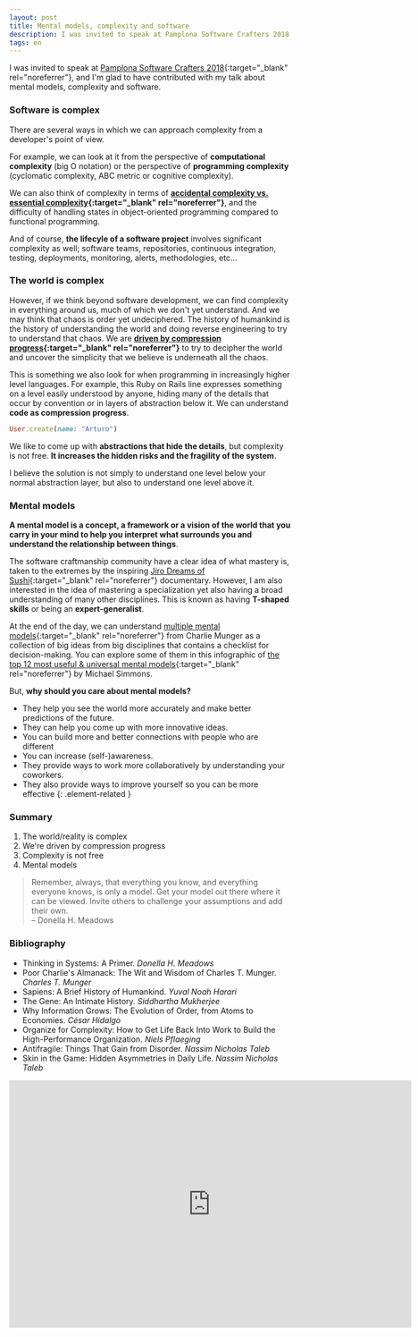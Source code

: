 ```yaml
---
layout: post
title: Mental models, complexity and software
description: I was invited to speak at Pamplona Software Crafters 2018.
tags: en
---
```


I was invited to speak at [Pamplona Software Crafters
2018][1]{:target="_blank" rel="noreferrer"}, and I'm glad to have contributed with my talk about
mental models, complexity and software.


### Software is complex

There are several ways in which we can approach complexity from a developer's point of view.

For example, we can look at it from the perspective of **computational
complexity** (big O notation) or the perspective of **programming complexity**
(cyclomatic complexity, ABC metric or cognitive complexity).

We can also think of complexity in terms of **[accidental complexity vs.
essential complexity][2]{:target="_blank" rel="noreferrer"}**, and the difficulty of handling
states in object-oriented programming compared to functional programming.

And of course, **the lifecyle of a software project** involves significant
complexity as well; software teams, repositories, continuous integration, testing,
deployments, monitoring, alerts, methodologies, etc...


### The world is complex

However, if we think beyond software development, we can find
complexity in everything around us, much of which we don't yet understand. And
we may think that chaos is order yet undeciphered. The history of humankind is
the history of understanding the world and doing reverse engineering to try to
understand that chaos. We are **[driven by compression
progress][3]{:target="_blank" rel="noreferrer"}** to try to decipher the world and uncover the
simplicity that we believe is underneath all the chaos.

This is something we also look for when programming in increasingly higher
level languages. For example, this Ruby on Rails line expresses something on a
level easily understood by anyone, hiding many of the details that occur by
convention or in layers of abstraction below it. We can understand **code as
compression progress**.

```ruby
User.create(name: "Arturo")
```

We like to come up with **abstractions that hide the details**, but complexity
is not free. **It increases the hidden risks and the fragility of the system**.

I believe the solution is not simply to understand one level below your normal
abstraction layer, but also to understand one level above it.


### Mental models

**A mental model is a concept, a framework or a vision of the world that you
carry in your mind to help you interpret what surrounds you and understand the
relationship between things**.

The software craftmanship community have a clear idea of what mastery is, taken
to the extremes by the inspiring [Jiro Dreams of Sushi][5]{:target="_blank" rel="noreferrer"}
documentary. However, I am also interested in the idea of mastering a
specialization yet also having a broad understanding of many other disciplines.
This is known as having **T-shaped skills** or being an **expert-generalist**.

At the end of the day, we can understand [multiple mental models][6]{:target="_blank" rel="noreferrer"}
from Charlie Munger as a collection of big ideas from big disciplines that contains
a checklist for decision-making. You can explore some of them in this infographic of [the
top 12 most useful & universal mental models][7]{:target="_blank" rel="noreferrer"} by Michael Simmons.


But, **why should you care about mental models?**

- They help you see the world more accurately and make better predictions of the future.
- They can help you come up with more innovative ideas.
- You can build more and better connections with people who are different
- You can increase (self-)awareness.
- They provide ways to work more collaboratively by understanding your coworkers.
- They also provide ways to improve yourself so you can be more effective
{: .element-related }


### Summary

1. The world/reality is complex
2. We're driven by compression progress
3. Complexity is not free
4. Mental models

> Remember, always, that everything you know, and everything everyone knows, is
> only a model. Get your model out there where it can be viewed. Invite others
> to challenge your assumptions and add their own.  
> – Donella H. Meadows


### Bibliography

- Thinking in Systems: A Primer. *Donella H. Meadows*
- Poor Charlie's Almanack: The Wit and Wisdom of Charles T. Munger. *Charles T. Munger*
- Sapiens: A Brief History of Humankind. *Yuval Noah Harari*
- The Gene: An Intimate History. *Siddhartha Mukherjee*
- Why Information Grows: The Evolution of Order, from Atoms to Economies. *César Hidalgo*
- Organize for Complexity: How to Get Life Back Into Work to Build the High-Performance Organization. *Niels Pflaeging*
- Antifragile: Things That Gain from Disorder. *Nassim Nicholas Taleb*
- Skin in the Game: Hidden Asymmetries in Daily Life. *Nassim Nicholas Taleb*

<div class="iframe-container iframe-443">
  <iframe src="https://www.slideshare.net/slideshow/embed_code/key/bKchRh0iIDMIJO"
  width="720" height="443" frameborder="0" marginwidth="0" marginheight="0"
  scrolling="no"></iframe>
</div>


[1]: http://2018.pamplonaswcraft.com/
[2]: http://curtclifton.net/papers/MoseleyMarks06a.pdf
[3]: https://arxiv.org/abs/0812.4360
[5]: https://youtu.be/Q3Ve7ec1HpY
[6]: https://www.fs.blog/mental-models/
[7]: /assets/images/posts/mental-models.jpg
